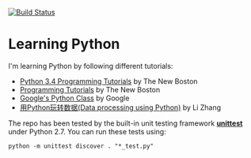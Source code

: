 [![Build Status][travis-img]][travis]

# Learning Python

I'm learning Python by following different tutorials:

* [Python 3.4 Programming Tutorials][youtube-34] by The New Boston
* [Programming Tutorials][youtube-27] by The New Boston
* [Google's Python Class][google] by Google
* [用Python玩转数据(Data processing using Python)][coursera] by Li Zhang

The repo has been tested by the built-in unit testing framework
**[unittest][unittest]** under Python 2.7. You can run these tests using:

    python -m unittest discover . "*_test.py"

[coursera]: https://www.coursera.org/learn/hipython
[google]: https://developers.google.com/edu/python/
[travis]: https://travis-ci.org/mincong-h/python
[travis-img]: https://travis-ci.org/mincong-h/python.svg?branch=master
[unittest]: https://docs.python.org/2/library/unittest.html
[youtube-27]: https://www.youtube.com/playlist?list=PLEA1FEF17E1E5C0DA
[youtube-34]: https://www.youtube.com/watch?v=HBxCHonP6Ro&list=PL6gx4Cwl9DGAcbMi1sH6oAMk4JHw91mC_
